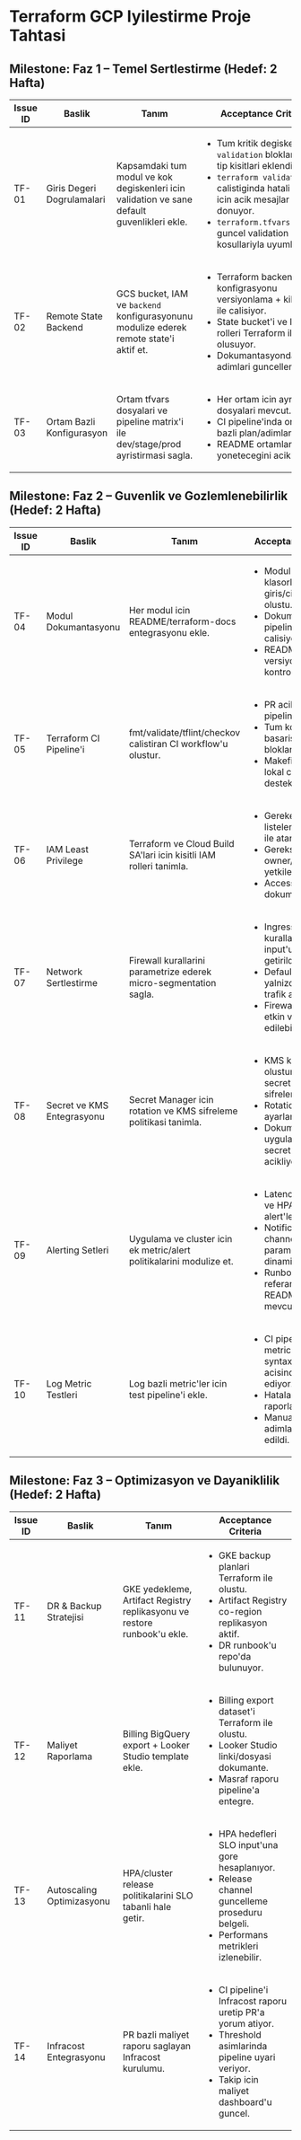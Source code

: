 # Terraform GCP Iyilestirme Proje Tahtasi

## Milestone: Faz 1 – Temel Sertlestirme (Hedef: 2 Hafta)

| Issue ID | Baslik | Tanım | Acceptance Criteria |
| --- | --- | --- | --- |
| TF-01 | Giris Degeri Dogrulamalari | Kapsamdaki tum modul ve kok degiskenleri icin validation ve sane default guvenlikleri ekle. | <ul><li>Tum kritik degiskenler icin `validation` bloklari veya tip kisitlari eklendi.</li><li>`terraform validate` calistiginda hatali inputlar icin acik mesajlar donuyor.</li><li>`terraform.tfvars.example` guncel validation kosullariyla uyumlu.</li></ul> |
| TF-02 | Remote State Backend | GCS bucket, IAM ve `backend` konfigurasyonunu modulize ederek remote state'i aktif et. | <ul><li>Terraform backend konfigrasyonu versiyonlama + kilitleme ile calisiyor.</li><li>State bucket'i ve IAM rolleri Terraform ile olusuyor.</li><li>Dokumantasyonda apply adimlari guncellendi.</li></ul> |
| TF-03 | Ortam Bazli Konfigurasyon | Ortam tfvars dosyalari ve pipeline matrix'i ile dev/stage/prod ayristirmasi sagla. | <ul><li>Her ortam icin ayri tfvars dosyalari mevcut.</li><li>CI pipeline'inda ortam bazli plan/adimlar tanimli.</li><li>README ortamlari nasil yonetecegini acikliyor.</li></ul> |

## Milestone: Faz 2 – Guvenlik ve Gozlemlenebilirlik (Hedef: 2 Hafta)

| Issue ID | Baslik | Tanım | Acceptance Criteria |
| --- | --- | --- | --- |
| TF-04 | Modul Dokumantasyonu | Her modul icin README/terraform-docs entegrasyonu ekle. | <ul><li>Modul klasorlerinde giris/cikti tablolari olustu.</li><li>Dokumantasyon pipeline'i otomatik calisiyor.</li><li>README'ler versiyon kontrolunde.</li></ul> |
| TF-05 | Terraform CI Pipeline'i | fmt/validate/tflint/checkov calistiran CI workflow'u olustur. | <ul><li>PR acildiginda pipeline calisiyor.</li><li>Tum kontroller basarisiz olursa PR bloklaniyor.</li><li>Makefile/komutlarla lokal calisma destekleniyor.</li></ul> |
| TF-06 | IAM Least Privilege | Terraform ve Cloud Build SA'lari icin kisitli IAM rolleri tanimla. | <ul><li>Gereken roller listelenip Terraform ile atandi.</li><li>Gereksiz owner/editor yetkileri kaldirildi.</li><li>Access review dokumani guncel.</li></ul> |
| TF-07 | Network Sertlestirme | Firewall kurallarini parametrize ederek micro-segmentation sagla. | <ul><li>Ingress/egress kurallar modul input'u haline getirildi.</li><li>Default olarak yalnizca gerekli trafik acik.</li><li>Firewall loglari etkin ve analiz edilebilir.</li></ul> |
| TF-08 | Secret ve KMS Entegrasyonu | Secret Manager icin rotation ve KMS sifreleme politikasi tanimla. | <ul><li>KMS key olusturuldu ve secret'lar CMK ile sifreleniyor.</li><li>Rotation period'lari ayarlanmis.</li><li>Dokumantasyon uygulama tarafinin secret'a erisimini acikliyor.</li></ul> |
| TF-09 | Alerting Setleri | Uygulama ve cluster icin ek metric/alert politikalarini modulize et. | <ul><li>Latency, error rate ve HPA event alert'leri eklendi.</li><li>Notification channel parametreleri dinamize edildi.</li><li>Runbook referanslari README'de mevcut.</li></ul> |
| TF-10 | Log Metric Testleri | Log bazli metric'ler icin test pipeline'i ekle. | <ul><li>CI pipeline'i log metric konfiglerini syntax/permissions acisindan test ediyor.</li><li>Hatalar acik sekilde raporlanıyor.</li><li>Manual test adimlari dokumante edildi.</li></ul> |

## Milestone: Faz 3 – Optimizasyon ve Dayaniklilik (Hedef: 2 Hafta)

| Issue ID | Baslik | Tanım | Acceptance Criteria |
| --- | --- | --- | --- |
| TF-11 | DR & Backup Stratejisi | GKE yedekleme, Artifact Registry replikasyonu ve restore runbook'u ekle. | <ul><li>GKE backup planlari Terraform ile olustu.</li><li>Artifact Registry co-region replikasyon aktif.</li><li>DR runbook'u repo'da bulunuyor.</li></ul> |
| TF-12 | Maliyet Raporlama | Billing BigQuery export + Looker Studio template ekle. | <ul><li>Billing export dataset'i Terraform ile olustu.</li><li>Looker Studio linki/dosyasi dokumante.</li><li>Masraf raporu pipeline'a entegre.</li></ul> |
| TF-13 | Autoscaling Optimizasyonu | HPA/cluster release politikalarini SLO tabanli hale getir. | <ul><li>HPA hedefleri SLO input'una gore hesaplanıyor.</li><li>Release channel guncelleme proseduru belgeli.</li><li>Performans metrikleri izlenebilir.</li></ul> |
| TF-14 | Infracost Entegrasyonu | PR bazli maliyet raporu saglayan Infracost kurulumu. | <ul><li>CI pipeline'i Infracost raporu uretip PR'a yorum atiyor.</li><li>Threshold asimlarinda pipeline uyari veriyor.</li><li>Takip icin maliyet dashboard'u guncel.</li></ul> |

